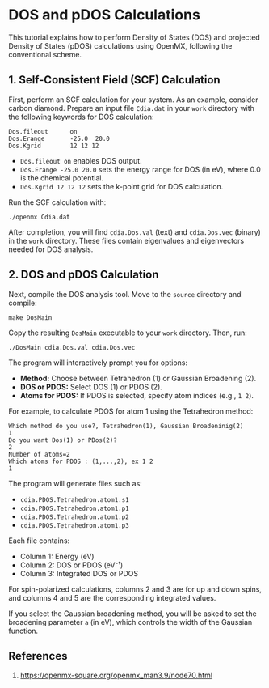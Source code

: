 # DOS and pDOS Calculations

This tutorial explains how to perform Density of States (DOS) and projected Density of States (pDOS) calculations using OpenMX, following the conventional scheme.

## 1. Self-Consistent Field (SCF) Calculation

First, perform an SCF calculation for your system. As an example, consider carbon diamond. Prepare an input file `Cdia.dat` in your `work` directory with the following keywords for DOS calculation:

```
Dos.fileout      on
Dos.Erange       -25.0  20.0
Dos.Kgrid        12 12 12
```

- `Dos.fileout on` enables DOS output.
- `Dos.Erange -25.0 20.0` sets the energy range for DOS (in eV), where 0.0 is the chemical potential.
- `Dos.Kgrid 12 12 12` sets the k-point grid for DOS calculation.

Run the SCF calculation with:

```
./openmx Cdia.dat
```

After completion, you will find `cdia.Dos.val` (text) and `cdia.Dos.vec` (binary) in the `work` directory. These files contain eigenvalues and eigenvectors needed for DOS analysis.

## 2. DOS and pDOS Calculation

Next, compile the DOS analysis tool. Move to the `source` directory and compile:

```
make DosMain
```

Copy the resulting `DosMain` executable to your `work` directory. Then, run:

```
./DosMain cdia.Dos.val cdia.Dos.vec
```

The program will interactively prompt you for options:

- **Method:** Choose between Tetrahedron (1) or Gaussian Broadening (2).
- **DOS or PDOS:** Select DOS (1) or PDOS (2).
- **Atoms for PDOS:** If PDOS is selected, specify atom indices (e.g., `1 2`).

For example, to calculate PDOS for atom 1 using the Tetrahedron method:

```
Which method do you use?, Tetrahedron(1), Gaussian Broadeninig(2)
1
Do you want Dos(1) or PDos(2)?
2
Number of atoms=2
Which atoms for PDOS : (1,...,2), ex 1 2
1
```

The program will generate files such as:

- `cdia.PDOS.Tetrahedron.atom1.s1`
- `cdia.PDOS.Tetrahedron.atom1.p1`
- `cdia.PDOS.Tetrahedron.atom1.p2`
- `cdia.PDOS.Tetrahedron.atom1.p3`

Each file contains:
- Column 1: Energy (eV)
- Column 2: DOS or PDOS (eV⁻¹)
- Column 3: Integrated DOS or PDOS

For spin-polarized calculations, columns 2 and 3 are for up and down spins, and columns 4 and 5 are the corresponding integrated values.

If you select the Gaussian broadening method, you will be asked to set the broadening parameter `a` (in eV), which controls the width of the Gaussian function.

## References
1. https://openmx-square.org/openmx_man3.9/node70.html